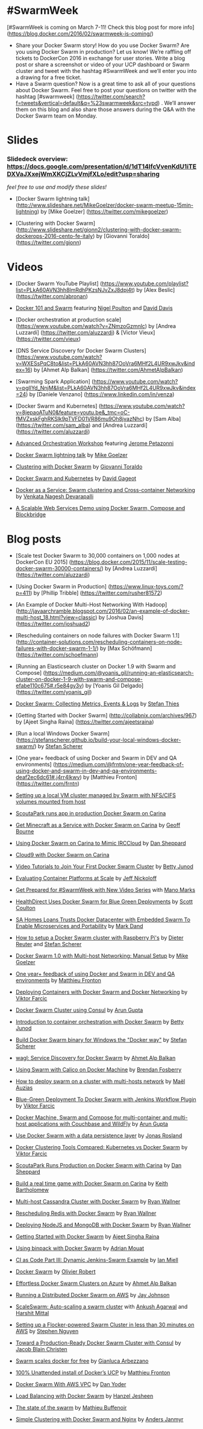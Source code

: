 # #SwarmWeek

[#SwarmWeek is coming on March 7-11! Check this blog post for more info] (https://blog.docker.com/2016/02/swarmweek-is-coming/)
- Share your Docker Swarm story! 
How do you use Docker Swarm? Are you using Docker Swarm in production? Let us know!
We’re raffling off tickets to DockerCon 2016 in exchange for user stories. Write a blog post or share a screenshot or video of your UCP dashboard or Swarm cluster and tweet with the hashtag #SwarmWeek and we’ll enter you into a drawing for a free ticket.
- Have a Swarm question?
Now is a great time to ask all of your questions about Docker Swarm. Feel free to post your questions on twitter with the hashtag [#swarmweek] (https://twitter.com/search?f=tweets&vertical=default&q=%23swarmweek&src=typd) . We’ll answer them on this blog and also share those answers during the Q&A with the Docker Swarm team on Monday.

# Slides

### Slidedeck overview: https://docs.google.com/presentation/d/1dT14lfcVvenKdU1iTEDXVaJXxejWmXKCjZLvVmjfXLo/edit?usp=sharing
*feel free to use and modify these slides!*

- [Docker Swarm lightning talk] (http://www.slideshare.net/MikeGoelzer/docker-swarm-meetup-15min-lightning) by [Mike Goelzer] (https://twitter.com/mikegoelzer)

- [Clustering with Docker Swarm] (http://www.slideshare.net/gionn2/clustering-with-docker-swarm-dockerops-2016-cento-fe-italy) by [Giovanni Toraldo] (https://twitter.com/gionn)

# Videos

- [Docker Swarm YouTube Playlist] (https://www.youtube.com/playlist?list=PLkA60AVN3hh8lmRdhPKzsNJvZxJ8dpj4t) by [Alex Beslic] (https://twitter.com/abronan)

- [Docker 101 and Swarm](https://docker.wistia.com/medias/z4m8gxf594) featuring [Nigel Poulton](https://twitter.com/nigelpoulton) and [David Davis](https://twitter.com/davidmdavis)

- [Docker orchestration at production scale] (https://www.youtube.com/watch?v=ZNmzoGzmnlc) by [Andrea Luzzardi] (https://twitter.com/aluzzardi)
 & [Victor Vieux] (https://twitter.com/vieux)

- [DNS Service Discovery for Docker Swarm Clusters] (https://www.youtube.com/watch?v=WXESsPqC8to&list=PLkA60AVN3hh87OoVra6MHf2L4UR9xwJkv&index=16) by [Ahmet Alp Balkan] (https://twitter.com/AhmetAlpBalkan)

- [Swarming Spark Application] (https://www.youtube.com/watch?v=pgIlYd_NnjM&list=PLkA60AVN3hh87OoVra6MHf2L4UR9xwJkv&index=24) by [Daniele Venzano] (https://www.linkedin.com/in/venza)

- [Docker Swarm and Kubernetes] (https://www.youtube.com/watch?v=8jepaoATuN0&feature=youtu.be&_tmc=oC-fMVZxskFghRKSlk9pTVFD01VR86mu9Oh8jvazNhc) by [Sam Alba] (https://twitter.com/sam_alba) and [Andrea Luzzardi] (https://twitter.com/aluzzardi)

- [Advanced Orchestration Workshop](https://www.youtube.com/watch?v=qbIvUvwa6As) featuring [Jerome Petazonni](https://twitter.com/jpetazzo)

- [Docker Swarm lightning talk](http://www.slideshare.net/MikeGoelzer/docker-swarm-meetup-15min-lightning) by [Mike Goelzer](https://twitter.com/mikegoelzer)
[](http://www.slideshare.net/gionn2/clustering-with-docker-swarm-dockerops-2016-cento-fe-italy)

- [Clustering with Docker Swarm](http://www.slideshare.net/gionn2/clustering-with-docker-swarm-dockerops-2016-cento-fe-italy) by [Giovanni Toraldo](https://twitter.com/gionn)

- [Docker Swarm and Kubernetes](https://www.youtube.com/watch?v=kcCgtTIsdMQ&_tmc=oC-fMVZxskFghRKSlk9pTVFD01VR86mu9Oh8jvazNhc) by [David Gageot](https://twitter.com/dgageot)

- [Docker as a Service: Swarm clustering and Cross-container Networking](http://www.slideshare.net/venkatanageshdevarapalli/docker-clustering-meetup/1) by [Venkata Nagesh Devarapalli](https://www.linkedin.com/in/dvnagesh) 

- [A Scalable Web Services Demo using Docker Swarm, Compose and Blockbridge](http://www.blockbridge.com/a-scalable-web-services-demo-using-docker-swarm-compose-and-blockbridge/)


# Blog posts

- [Scale test Docker Swarm to 30,000 containers on 1,000 nodes at DockerCon EU 2015] (https://blog.docker.com/2015/11/scale-testing-docker-swarm-30000-containers/) by [Andrea Luzzardi] (https://twitter.com/aluzzardi)

- [Using Docker Swarm in Production] (https://www.linux-toys.com/?p=411) by [Phillip Tribble] (https://twitter.com/rusher81572)

- [An Example of Docker Multi-Host Networking With Hadoop] (http://javaarchramble.blogspot.com/2016/02/an-example-of-docker-multi-host_18.html?view=classic) by [Joshua Davis] (https://twitter.com/joshuad2)

- [Rescheduling containers on node failures with Docker Swarm 1.1] (http://container-solutions.com/rescheduling-containers-on-node-failures-with-docker-swarm-1-1/) by [Max Schöfmann] (https://twitter.com/schoefmann)

- [Running an Elasticsearch cluster on Docker 1.9 with Swarm and Compose] (https://medium.com/@yoanis_gil/running-an-elasticsearch-cluster-on-docker-1-9-with-swarm-and-compose-efabe110c675#.r5e84gy3v) by [Yoanis Gil Delgado] (https://twitter.com/yoanis_gil)

- [Docker Swarm: Collecting Metrics, Events & Logs](http://blog.sematext.com/2016/01/12/docker-swarm-collecting-metrics-events-logs/) by [Stefan Thies](https://twitter.com/seti321)

- [Getting Started with Docker Swarm] (http://collabnix.com/archives/967) by [Ajeet Singha Raina] (https://twitter.com/ajeetsraina)

- [Run a local Windows Docker Swarm] (https://stefanscherer.github.io/build-your-local-windows-docker-swarm/) by [Stefan Scherer](https://github.com/StefanScherer)

- [One year+ feedback of using Docker and Swarm in DEV and QA environments] (https://medium.com/@frntn/one-year-feedback-of-using-docker-and-swarm-in-dev-and-qa-environments-deaf2ec6dc61#.j4rr4lkwv) by [Matthieu Fronton] (https://twitter.com/frntn)

- [Setting up a local VM cluster managed by Swarm with NFS/CIFS volumes mounted from host](http://docker-saigon.github.io/post/Swarm-Week-2016-Part1/)

- [ScoutaPark runs app in production Docker Swarm on Carina](https://getcarina.com/blog/ScoutaPark-Runs-On-Carina/)

- [Get Minecraft as a Service with Docker Swarm on Carina](https://getcarina.com/blog/deploying-and-building-minecraft-as-a-service/) by [Geoff Bourne](https://twitter.com/itzg)

- [Using Docker Swarm on Carina to Mimic IRCCloud](http://jjasghar.github.io/blog/2015/11/15/using-carina-to-mimic-irccloud/) by [Dan Sheppard](https://twitter.com/scoutapark)
 
- [Cloud9 with Docker Swarm on Carina](http://continuousfailure.com/post/carina_cloud9/)

- [Video Tutorials to Join Your First Docker Swarm Cluster](https://blog.docker.com/2016/03/swarmweek-join-your-first-swarm/) by [Betty Junod](https://twitter.com/BettyJunod)

- [Evaluating Container Platforms at Scale](https://medium.com/on-docker/evaluating-container-platforms-at-scale-5e7b44d93f2c#.erfayaex0) by [Jeff Nickoloff](https://twitter.com/allingeek)

- [Get Prepared for #SwarmWeek with New Video Series](https://blog.docker.com/2016/03/get-prepared-swarmweek/) with [Mano Marks](https://twitter.com/manomarks)

- [HealthDirect Uses Docker Swarm for Blue Green Deployments](https://blog.docker.com/2016/03/swarmweek-healthdirect-docker-swarm-blue-green-deployments/) by [Scott Coulton](https://twitter.com/scottcoulton)

- [SA Homes Loans Trusts Docker Datacenter with Embedded Swarm To Enable Microservices and Portability](https://blog.docker.com/2016/03/sa-homes-loans-docker-datacenter-swarm-microservices-portability/) by [Mark Dand](https://twitter.com/markdand)

- [How to setup a Docker Swarm cluster with Raspberry Pi's](http://blog.hypriot.com/post/how-to-setup-rpi-docker-swarm/) by [Dieter Reuter](https://twitter.com/Quintus23M) and [Stefan Scherer](https://twitter.com/stefscherer)

- [Docker Swarm 1.0 with Multi-host Networking: Manual Setup](http://goelzer.com/blog/2015/12/29/docker-swarmoverlay-networks-manual-method/) by [Mike Goelzer](https://twitter.com/mikegoelzer)

- [One year+ feedback of using Docker and Swarm in DEV and QA environments](https://medium.com/@frntn/one-year-feedback-of-using-docker-and-swarm-in-dev-and-qa-environments-deaf2ec6dc61#.j4rr4lkwv) by [Matthieu Fronton](https://twitter.com/frntn)

- [Deploying Containers with Docker Swarm and Docker Networking](http://technologyconversations.com/2015/11/25/deploying-containers-with-docker-swarm-and-docker-networking/) by [Viktor Farcic](https://twitter.com/vfarcic)

- [Docker Swarm Cluster using Consul](http://blog.arungupta.me/docker-swarm-cluster-using-consul/) by [Arun Gupta](https://twitter.com/arungupta)

- [Introduction to container orchestration with Docker Swarm](https://blog.docker.com/2016/03/swarmweek-container-orchestration-docker-swarm/) by [Betty Junod](https://twitter.com/BettyJunod)

- [Build Docker Swarm binary for Windows the "Docker way"](https://stefanscherer.github.io/build-docker-swarm-for-windows-the-docker-way/) by [Stefan Scherer](https://twitter.com/stefscherer)

- [wagl: Service Discovery for Docker Swarm](https://ahmetalpbalkan.com/blog/wagl/) by [Ahmet Alp Balkan](https://twitter.com/ahmetalpbalkan)

- [Using Swarm with Calico on Docker Machine](http://blog.codeship.com/using-swarm-with-calico-on-docker-machine/) by [Brendan Fosberry](https://twitter.com/brendanfosberry)

- [How to deploy swarm on a cluster with multi-hosts network](https://www.auzias.net/en/docker-network-multihost/) by [Maël Auzias](https://twitter.com/_auzias)

- [Blue-Green Deployment To Docker Swarm with Jenkins Workflow Plugin](http://technologyconversations.com/2015/12/08/blue-green-deployment-to-docker-swarm-with-jenkins-workflow-plugin/) by [Viktor Farcic](https://twitter.com/vfarcic)

- [Docker Machine, Swarm and Compose for multi-container and multi-host applications with Couchbase and WildFly](http://blog.arungupta.me/docker-machine-swarm-compose-couchbase-wildfly/) by [Arun Gupta](https://twitter.com/arungupta)

- [Use Docker Swarm with a data persistence layer](http://blog.emccode.com/2015/11/03/use-docker-swarm-with-a-data-persistence-layer/) by [Jonas Rosland](https://twitter.com/jonasrosland)

- [Docker Clustering Tools Compared: Kubernetes vs Docker Swarm](http://technologyconversations.com/2015/11/04/docker-clustering-tools-compared-kubernetes-vs-docker-swarm/) by [Viktor Farcic](https://twitter.com/vfarcic)

- [ScoutaPark Runs Production on Docker Swarm with Carina](https://getcarina.com/blog/ScoutaPark-Runs-On-Carina/) by [Dan Sheppard](https://twitter.com/Danerisms)

- [Build a real time game with Docker Swarm on Carina](https://getcarina.com/blog/build-real-time-game-carina/) by [Keith Bartholomew](https://twitter.com/ktbartholomew)

- [Multi-host Cassandra Cluster with Docker Swarm](https://clusterhq.com/2016/03/09/fun-with-swarm-part1/) by [Ryan Wallner](https://twitter.com/ryanwallner)

- [Rescheduling Redis with Docker Swarm](https://clusterhq.com/2016/03/10/fun-with-swarm-part2/) by [Ryan Wallner](https://twitter.com/ryanwallner)

- [Deploying NodeJS and MongoDB with Docker Swarm](https://clusterhq.com/2016/03/11/fun-with-swarm-part3/) by [Ryan Wallner](https://twitter.com/ryanwallner)

- [Getting Started with Docker Swarm](http://collabnix.com/archives/967) by [Ajeet Singha Raina](https://twitter.com/ajeetsraina)

- [Using binpack with Docker Swarm](http://container-solutions.com/using-binpack-with-docker-swarm/?ct=t(July_Newsletter3_7_2015)&mc_cid=fb0c935c28&mc_eid=dae21f3705&_tmc=p9YSlYM8PUi910_DgJBWHWy5TAOXitPRIcD-63k32ac) by [Adrian Mouat](https://twitter.com/adrianmouat)

- [CI as Code Part III: Dynamic Jenkins-Swarm Example](https://zwischenzugs.wordpress.com/2016/02/25/922/) by [Ian Miell](https://twitter.com/ianmiell)

- [Docker Swarm](http://blog.agilepartner.net/docker-swarm/) by [Olivier Robert](https://twitter.com/XwaldRob)

- [Effortless Docker Swarm Clusters on Azure](https://ahmetalpbalkan.com/blog/docker-swarm-azure/) by [Ahmet Alp Balkan](https://twitter.com/ahmetalpbalkan)

- [Running a Distributed Docker Swarm on AWS](http://levvel.io/blog-post/running-distributed-docker-swarm-on-aws/)<span> by [Jay Johnson](https://twitter.com/jayphjohnson)

- [ScaleSwarm: Auto-scaling a swarm cluster](https://www.youtube.com/watch?v=fE0qVTGC6MA) with [Ankush Agarwal](https://twitter.com/ankushio) and [Harshit Mittal](https://twitter.com/hmittal83)

- [Setting up a Flocker-powered Swarm Cluster in less than 30 minutes on AWS](https://clusterhq.com/2016/02/08/flocker-swarm-in-30-minutes-aws/) by [Stephen Nguyen](https://twitter.com/Stephenitis)

- [Toward a Production-Ready Docker Swarm Cluster with Consul](https://medium.com/on-docker/toward-a-production-ready-docker-swarm-cluster-with-consul-9ecd36533bb8#.lcy8rfgx1) by [Jacob Blain Christen](https://twitter.com/dweomer)

- [Swarm scales docker for free](http://gianarb.it/blog/swarm-scales-your-containter-for-free) by [Gianluca Arbezzano](https://twitter.com/GianArb)

- [100% Unattended install of Docker’s UCP](https://medium.com/@frntn/swarmweek-100-unattended-install-of-docker-s-ucp-3c8d8ca01f77#.kir4j2blj) by [Matthieu Fronton](https://twitter.com/frntn)

- [Docker Swarm With AWS VPC](https://www.pandastrike.com/posts/20160307-docker-swarm-aws-vpc) by [Dan Yoder](https://twitter.com/dyoder)

- [Load Balancing with Docker Swarm](https://botleg.com/stories/load-balancing-with-docker-swarm/) by [Hanzel Jesheen](https://twitter.com/hanzeljesheen)

- [The state of the swarm](http://fr.slideshare.net/Buf01/the-state-of-the-swarm) by [Mathieu Buffenoir](https://twitter.com/MBuffenoir)

- [Simple Clustering with Docker Swarm and Nginx](http://anders.janmyr.com/2015/11/simple-clustering-with-docker-swarm-and.html) by [Anders Janmyr](https://twitter.com/andersjanmyr)
